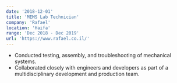 ```yaml
---
date: '2018-12-01'
title: 'MEMS Lab Technician'
company: 'Rafael'
location: 'Haifa'
range: 'Dec 2018 - Dec 2019'
url: 'https://www.rafael.co.il/'
---
```


- Conducted testing, assembly, and troubleshooting of mechanical systems.
- Collaborated closely with engineers and developers as part of a multidisciplinary development and production team.

